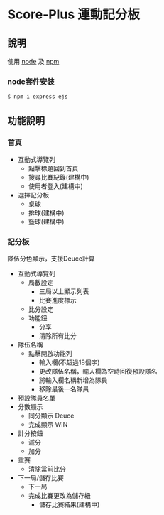 # Score-Plus 運動記分板

## 說明
使用 [node](http://nodejs.org) 及 [npm](https://npmjs.com)
### node套件安裝
```sh
$ npm i express ejs
```
## 功能說明

### 首頁

* 互動式導覽列
  * 點擊標題回到首頁
  * 搜尋比賽紀錄(建構中)
  * 使用者登入(建構中)
* 選擇記分板
  * 桌球
  * 排球(建構中)
  * 籃球(建構中)


### 記分板
隊伍分色顯示，支援Deuce計算

* 互動式導覽列
  * 局數設定
    * 三局以上顯示列表
    * 比賽進度標示
  * 比分設定
  * 功能鈕
    * 分享
    * 清除所有比分
* 隊伍名稱
  * 點擊開啟功能列
    * 輸入欄(不超過18個字)
    * 更改隊伍名稱，輸入欄為空時回復預設隊名
    * 將輸入欄名稱新增為隊員
    * 移除最後一名隊員
* 預設隊員名單
* 分數顯示
  * 同分顯示 Deuce
  * 完成顯示 WIN
* 計分按鈕
  * 減分
  * 加分
* 重賽
  * 清除當前比分
* 下一局/儲存比賽
  * 下一局
  * 完成比賽更改為儲存紐
    * 儲存比賽結果(建構中)
